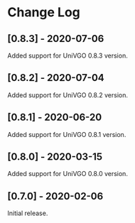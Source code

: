 # Change Log

## [0.8.3] - 2020-07-06
Added support for UniVGO 0.8.3 version.

## [0.8.2] - 2020-07-04
Added support for UniVGO 0.8.2 version.

## [0.8.1] - 2020-06-20
Added support for UniVGO 0.8.1 version.

## [0.8.0] - 2020-03-15
Added support for UniVGO 0.8.0 version.

## [0.7.0] - 2020-02-06
Initial release.
